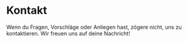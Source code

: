 # Kontakt

Wenn du Fragen, Vorschläge oder Anliegen hast, zögere nicht, uns zu kontaktieren. Wir freuen uns auf deine Nachricht!

<iframe data-tally-src="https://tally.so/embed/w7Lz92?alignLeft=1&hideTitle=1&dynamicHeight=1" loading="lazy" width="100%" height="244" frameborder="0" marginheight="0" marginwidth="0" title="Kontakt- Cevi Wetzikon Pool Tool
"></iframe><script>var d=document,w="https://tally.so/widgets/embed.js",v=function(){"undefined"!=typeof Tally?Tally.loadEmbeds():d.querySelectorAll("iframe[data-tally-src]:not([src])").forEach((function(e){e.src=e.dataset.tallySrc}))};if("undefined"!=typeof Tally)v();else if(d.querySelector('script[src="'+w+'"]')==null){var s=d.createElement("script");s.src=w,s.onload=v,s.onerror=v,d.body.appendChild(s);}</script>